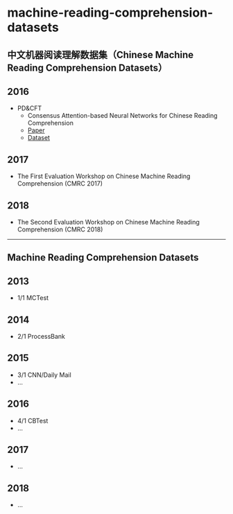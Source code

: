 # machine-reading-comprehension-datasets

## 中文机器阅读理解数据集（Chinese Machine Reading Comprehension Datasets）

## 2016
* PD&CFT
  * Consensus Attention-based Neural Networks for Chinese Reading Comprehension
  * [Paper](https://arxiv.org/abs/1607.02250)
  * [Dataset](https://github.com/ymcui/Chinese-RC-Dataset)

## 2017
* The First Evaluation Workshop on Chinese Machine Reading Comprehension (CMRC 2017) 



## 2018
* The Second Evaluation Workshop on Chinese Machine Reading Comprehension (CMRC 2018)

***

## Machine Reading Comprehension Datasets 

## 2013
* 1/1 MCTest

## 2014
* 2/1 ProcessBank

## 2015
* 3/1 CNN/Daily Mail
* ...

## 2016
* 4/1 CBTest
* ...

## 2017
* ...

## 2018
* ...
